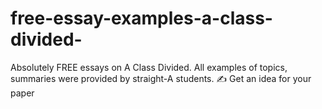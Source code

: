 # free-essay-examples-a-class-divided-
Absolutely FREE essays on A Class Divided. All examples of topics, summaries were provided by straight-A students. ✍ Get an idea for your paper
